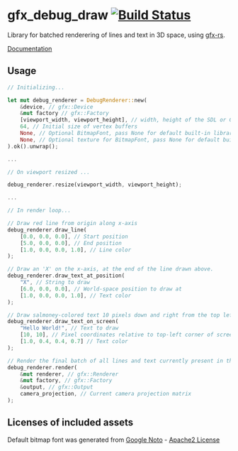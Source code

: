 # gfx_debug_draw [![Build Status](https://travis-ci.org/PistonDevelopers/gfx-debug-draw.png?branch=master)](https://travis-ci.org/PistonDevelopers/gfx-debug-draw)

Library for batched renderering of lines and text in 3D space, using [gfx-rs](https://github.com/gfx-rs/gfx-rs).

[Documentation](http://www.piston.rs/docs/gfx-debug-draw/gfx_debug_draw/)

## Usage

```rust
// Initializing...

let mut debug_renderer = DebugRenderer::new(
	&device, // gfx::Device
	&mut factory // gfx::Factory
	[viewport_width, viewport_height], // width, height of the SDL or GLFW frame/viewport
	64, // Initial size of vertex buffers
	None, // Optional BitmapFont, pass None for default built-in library font
	None, // Optional texture for BitmapFont, pass None for default built-in library font
).ok().unwrap();

...

// On viewport resized ...

debug_renderer.resize(viewport_width, viewport_height);

...

// In render loop...

// Draw red line from origin along x-axis
debug_renderer.draw_line(
	[0.0, 0.0, 0.0], // Start position
	[5.0, 0.0, 0.0], // End position
	[1.0, 0.0, 0.0, 1.0], // Line color
);

// Draw an 'X' on the x-axis, at the end of the line drawn above.
debug_renderer.draw_text_at_position(
	"X", // String to draw
	[6.0, 0.0, 0.0], // World-space position to draw at
	[1.0, 0.0, 0.0, 1.0], // Text color
);

// Draw salmoney-colored text 10 pixels down and right from the top left corner of the screen
debug_renderer.draw_text_on_screen(
	"Hello World!", // Text to draw
	[10, 10], // Pixel coordinates relative to top-left corner of screen
	[1.0, 0.4, 0.4, 0.7] // Text color
);

// Render the final batch of all lines and text currently present in the vertex/index buffers
debug_renderer.render(
	&mut renderer, // gfx::Renderer
	&mut factory, // gfx::Factory
	&output, // gfx::Output
	camera_projection, // Current camera projection matrix
);

```

## Licenses of included assets

Default bitmap font was generated from [Google Noto](https://www.google.com/get/noto/) - [Apache2 License](https://github.com/PistonDevelopers/gfx-debug-draw/blob/master/assets/LICENSE-2.0.txt)
